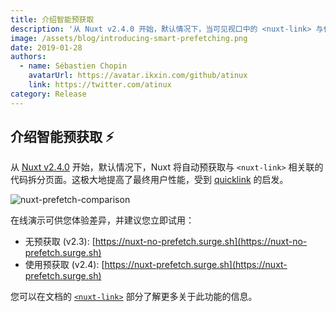 ```yaml
---
title: 介绍智能预获取
description: '从 Nuxt v2.4.0 开始，默认情况下，当可见视口中的 <nuxt-link> 与代码拆分的页面相关联时，Nuxt 将自动预获取页面。这极大地提高了最终用户性能，受到 quicklink 启发。'
image: /assets/blog/introducing-smart-prefetching.png
date: 2019-01-28
authors:
  - name: Sébastien Chopin
    avatarUrl: https://avatar.ikxin.com/github/atinux
    link: https://twitter.com/atinux
category: Release
---
```


## 介绍智能预获取 ⚡️

从 [Nuxt v2.4.0](https://github.com/nuxt/nuxt.js/releases/tag/v2.4.0) 开始，默认情况下，Nuxt 将自动预获取与 `<nuxt-link>` 相关联的代码拆分页面。这极大地提高了最终用户性能，受到 [quicklink](https://github.com/GoogleChromeLabs/quicklink) 的启发。

![nuxt-prefetch-comparison](https://res.cloudinary.com/practicaldev/image/fetch/s--jP7Crsw7--/c_limit%2Cf_auto%2Cfl_progressive%2Cq_66%2Cw_880/https://user-images.githubusercontent.com/904724/51692960-4158be80-1ffe-11e9-9299-61881d06412e.gif)

在线演示可供您体验差异，并建议您立即试用：

- 无预获取 (v2.3): [https://nuxt-no-prefetch.surge.sh](https://nuxt-no-prefetch.surge.sh)
- 使用预获取 (v2.4): [https://nuxt-prefetch.surge.sh](https://nuxt-prefetch.surge.sh)

您可以在文档的 [`<nuxt-link>`](https://v2.nuxt.com/docs/features/nuxt-components#the-nuxtlink-component) 部分了解更多关于此功能的信息。
